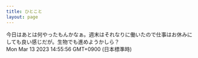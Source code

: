 ```yaml
---
title: ひとこと
layout: page
---
```

<div class="box" dt="1678686956578">
  今日はあとは何やったもんかなぁ。週末はそれなりに働いたので仕事はお休みにしても良い感じだが。生物でも進めようかしら？
  <div class="content is-small">Mon Mar 13 2023 14:55:56 GMT+0900 (日本標準時)</div>
</div>